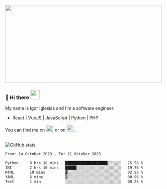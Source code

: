 <img src="https://c.tenor.com/KjVxfRrrncUAAAAd/matrix.gif" width="100%" height="250px">

### 🔭 Hi there <img src="https://raw.githubusercontent.com/MartinHeinz/MartinHeinz/master/wave.gif" width="30px">


My name is Igor Iglesias and I'm a software engineer!
<br>

<ul>
  <li> React | VueJS | JavaScript | Python | PHP </li>
</ul>
You can find me on <a href="https://twitter.com/IgorIglesias5"><img src="https://i.imgur.com/JLLlB5S.png" width="20px"></a>, or on <a href="https://www.linkedin.com/in/igor-iglesias-62478428/"><img src="https://i.imgur.com/PXyIkWx.png" width="22px"></a>.

<br>
<br>

![GitHub stats](https://github-readme-stats.vercel.app/api?username=igoiglesias&show_icons=true&count_private=true&theme=chartreuse-dark&hide_title=true)

<!--START_SECTION:waka-->

```txt
From: 14 October 2023 - To: 21 October 2023

Python     8 hrs 18 mins   ███████████████████░░░░░░   75.58 %
INI        2 hrs 10 mins   █████░░░░░░░░░░░░░░░░░░░░   19.76 %
HTML       19 mins         ▓░░░░░░░░░░░░░░░░░░░░░░░░   02.95 %
YAML       6 mins          ▒░░░░░░░░░░░░░░░░░░░░░░░░   00.96 %
Text       1 min           ░░░░░░░░░░░░░░░░░░░░░░░░░   00.25 %
```

<!--END_SECTION:waka-->
